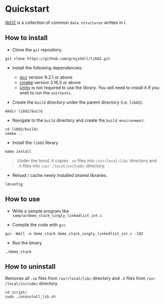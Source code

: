 # Quickstart
[libO2](https://github.com/greyshell/libO2) is a collection of common `data structures` written in `C`

## How to install

- Clone the `git` repository.
```
git clone https://github.com/greyshell/libO2.git
```

- Install the following dependencies:
    - [gcc](https://gcc.gnu.org/) version 9.2.1 or above
    - [cmake](https://cmake.org/) version 3.16.3 or above
    - [Unity](http://www.throwtheswitch.org/unity) is not required to use the library. You will need
     to install it if you wish to run the `unittests`.

- Create the `build` directory under the parent directory (i.e. `libO2`).
```
mkdir libO2/build
```

- Navigate to the `build` directory and create the `build environment`.
```
cd libO2/build/
cmake ..
```

- Install the `libO2` library. 
```
make install
```

> Under the hood, it copies `.so` files into `/usr/local/lib/` directory and `.h` files into `/usr
/local/include/` directory.

- Reload / cache newly installed shared libraries.
```
ldconfig
```

## How to use

- Write a sample program like `sample/demo_stack_singly_linkedlist_int.c`

- Compile the code with `gcc`.
```
gcc -Wall -o demo_stack demo_stack_singly_linkedlist_int.c -lO2
```

- Run the binary.
```
./demo_stack
```

## How to uninstall

Removes all `.so` files from `/usr/local/lib/` directory and `.h` files from `/usr
/local/include/` directory.
```
cd script/ 
sudo ./uninstall_lib.sh 
```

